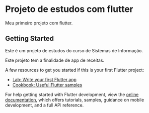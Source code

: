 # Projeto de estudos com flutter

Meu primeiro projeto com flutter.

## Getting Started

Este é um projeto de estudos do curso de Sistemas de Informação.

Este projeto tem a finalidade de app de receitas.

A few resources to get you started if this is your first Flutter project:

- [Lab: Write your first Flutter app](https://docs.flutter.dev/get-started/codelab)
- [Cookbook: Useful Flutter samples](https://docs.flutter.dev/cookbook)

For help getting started with Flutter development, view the
[online documentation](https://docs.flutter.dev/), which offers tutorials,
samples, guidance on mobile development, and a full API reference.
